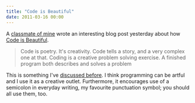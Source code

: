 ```yaml
---
title: "Code is Beautiful"
date: 2011-03-16 00:00
---
```


<p>A <a href="http://twitter.com/#!/nanoinfinity" target="_blank">classmate of mine</a> wrote an interesting blog post yesterday about how <a href="http://philenotfound.blogspot.com/2011/03/code-is-beautiful.html" target="_blank">Code is Beautiful</a>.
</p>

<blockquote>Code is poetry. It's creativity. Code tells a story, and a very complex one at that. Coding is a creative problem solving exercise. A finished program both describes and solves a problem</blockquote>

<p>This is something I've <a href="http://blogs.unb.ca/ash-furrow/2010/12/13/programming-as-art/" target="_blank">discussed before</a>. I think programming can be artful and I use it as a creative outlet. Furthermore, it encourages use of a semicolon in everyday writing, my favourite punctuation symbol; you should all use them, too.</p>

<!-- more -->

